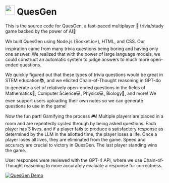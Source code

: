 <h1><img style="width: 30px; height: 30px;" src="https://quesgen.onrender.com/logo.png"> QuesGen</h1>

<p>This is the source code for QuesGen, a fast-paced multiplayer 🏃 trivia/study game backed by the power of AI💪</p>

<p>We built QuesGen using Node.js (Socket.io⚡), HTML, and CSS. Our inspiration came from many trivia questions being boring and having only one answer. We realized that with the power of large language models, we could construct an automatic system to judge answers to much more open-ended questions.</p>

<p>We quickly figured out that these types of trivia questions would be great in STEM education📚, and we elicited Chain-of-Thought reasoning in GPT-4o to generate a set of relatively open-ended questions in the fields of Mathematics🔢, Computer Science💻, Physics💻, Biology🧬, and more! We even support users uploading their own notes so we can generate questions to use in the game!</p>

<p>Now the fun part! Gamifying the process 🎮! Multiple players are placed in a room and are repeatedly cycled through by being asked questions. Each player has 3 lives, and if a player fails to produce a satisfactory response as determined by the LLM in the allotted time, the player loses a life. Once a player loses all lives, they are eliminated from the game. Speed and accuracy are crucial to victory in QuesGen. The last player standing wins the game.</p>
<p>User responses were reviewed with the GPT-4 API, where we use Chain-of-Thought reasoning to more accurately evaluate a response for correctness.</p>

[![QuesGen Demo](https://imgur.com/a/r53hgST)](https://www.youtube.com/watch?v=O7TLz_F-3Hg&ab_channel=EvanTian)
